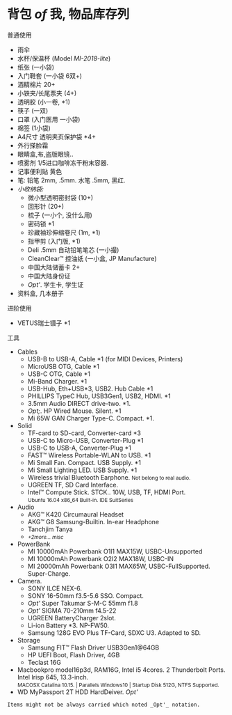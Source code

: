 # 背包 _of_ 我, 物品库存列

普通使用
- 雨伞
- 水杯/保温杯 (Model _MI-2018-lite_)
- 纸张 (一小袋)
- 入门鞋套 (一小袋 6双+)
- 酒精棉片 20+
- 小铁夹/长尾票夹 (4+)
- 透明胶 (小一卷, *1)
- 筷子 (一双)
- 口罩 (入门医用 一小袋)
- 棉签 (1小袋)
- A4尺寸 透明夹页保护袋 *4+
- 外行搽脸霜
- 眼睛盒,布,盗版眼镜..
- 喷雾剂 1/5进口咖啡冻干粉末容器.
- 记事便利贴 黄色
- 笔: 铅笔 2mm, .5mm. 水笔 .5mm, 黑红.
- _小收纳袋:_
  - 微小型透明密封袋 (10+)
  - 回形针 (20+)
  - 梳子 (一小个, 没什么用)
  - 密码锁 *1
  - 珍藏袖珍伸缩卷尺 (1m, *1)
  - 指甲剪 (入门版, *1)
  - Deli .5mm 自动铅笔笔芯 (一小撮)
  - CleanClear™ 控油纸 (一小盒, JP Manufacture)
  - 中国大陆储蓄卡 2+
  - 中国大陆身份证
  - _Opt'_. 学生卡, 学生证
- 资料盒, 几本册子

进阶使用
- VETUS瑞士镊子 *1


工具
- Cables
  - USB-B to USB-A, Cable *1 (for MIDI Devices, Printers)
  - MicroUSB OTG, Cable *1
  - USB-C OTG, Cable *1
  - Mi-Band Charger. *1
  - USB-Hub, Eth+USB*3, USB2. Hub Cable *1
  - PHILLIPS TypeC Hub, USB3Gen1, USB2, HDMI. *1
  - 3.5mm Audio DIRECT drive-two. *1.
  - _Opt;_. HP Wired Mouse. Silent. *1
  - Mi 65W GAN Charger Type-C. Compact. *1.
- Solid
  - TF-card to SD-card, Converter-card *3
  - USB-C to Micro-USB, Converter-Plug *1
  - USB-C to USB-A, Converter-Plug *1
  - FAST™ Wireless Portable-WLAN to USB. *1
  - Mi Small Fan. Compact. USB Supply. *1
  - Mi Small Lighting LED. USB Supply. *1
  - Wireless trivial Bluetooth Earphone. <small>Not belong to real audio.</small>
  - UGREEN TF, SD Card Interface.
  - Intel™ Compute Stick. STCK.. 10W, USB, TF, HDMI Port.  
    <small>Ubuntu 16.04 x86_64 Built-in. IDE SuitSeries</small>
- Audio
  - AKG™ K420 Circumaural Headset
  - AKG™ G8 Samsung-Builtin. In-ear Headphone
  - Tanchjim Tanya
  - <small>_+2more... misc_</small>
- PowerBank
  - MI 10000mAh Powerbank O1I1 MAX15W, USBC-Unsupported
  - MI 10000mAh Powerbank O2I2 MAX18W, USBC-IN
  - MI 20000mAh Powerbank O3I1 MAX65W, USBC-FullSupported. Super-Charge.
- Camera.
  - SONY ILCE NEX-6.
  - SONY 16-50mm f3.5-5.6 SSO. Compact.
  - _Opt'_ Super Takumar S-M-C 55mm f1.8
  - _Opt'_ SIGMA 70-210mm f4.5-22
  - UGREEN BatteryCharger 2slot.
  - Li-ion Battery *3. NP-FW50.
  - Samsung 128G EVO Plus TF-Card, SDXC U3. Adapted to SD.
- Storage
  - Samsung FIT™ Flash Driver USB3Gen1@64GB
  - HP UEFI Boot, Flash Driver, 4GB
  - Teclast 16G
- Macbookpro model16p3d, RAM16G, Intel i5 4cores. 2 Thunderbolt Ports. Intel Irisp 645, 13.3-inch.  
  <small>MACOSX Catalina 10.15. | Parallels Windows10 | Startup Disk 512G, NTFS Supported.</small>
- WD MyPassport 2T HDD HardDeiver. _Opt'_


`Items might not be always carried which noted _Opt'_ notation.`